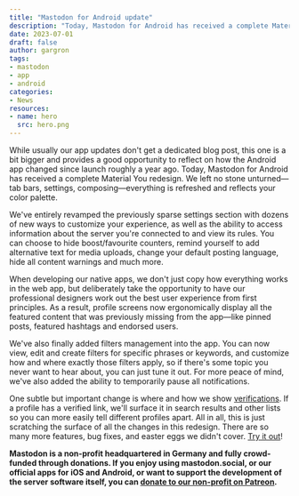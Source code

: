 ```yaml
---
title: "Mastodon for Android update"
description: "Today, Mastodon for Android has received a complete Material You redesign. We left no stone unturned — tab bars, settings, composing — everything is refreshed and reflects your color palette."
date: 2023-07-01
draft: false
author: gargron
tags:
- mastodon
- app
- android
categories:
- News
resources:
- name: hero
  src: hero.png
---
```


While usually our app updates don't get a dedicated blog post, this one is a bit bigger and provides a good opportunity to reflect on how the Android app changed since launch roughly a year ago. Today, Mastodon for Android has received a complete Material You redesign. We left no stone unturned—tab bars, settings, composing—everything is refreshed and reflects your color palette.

We've entirely revamped the previously sparse settings section with dozens of new ways to customize your experience, as well as the ability to access information about the server you're connected to and view its rules. You can choose to hide boost/favourite counters, remind yourself to add alternative text for media uploads, change your default posting language, hide all content warnings and much more.

When developing our native apps, we don't just copy how everything works in the web app, but deliberately take the opportunity to have our professional designers work out the best user experience from first principles. As a result, profile screens now ergonomically display all the featured content that was previously missing from the app—like pinned posts, featured hashtags and endorsed users.

We've also finally added filters management into the app. You can now view, edit and create filters for specific phrases or keywords, and customize how and where exactly those filters apply, so if there's some topic you never want to hear about, you can just tune it out. For more peace of mind, we've also added the ability to temporarily pause all notifications.

One subtle but important change is where and how we show [verifications](https://joinmastodon.org/verification). If a profile has a verified link, we'll surface it in search results and other lists so you can more easily tell different profiles apart. All in all, this is just scratching the surface of all the changes in this redesign. There are so many more features, bug fixes, and easter eggs we didn't cover. [Try it out](https://play.google.com/store/apps/details?id=org.joinmastodon.android)!

**Mastodon is a non-profit headquartered in Germany and fully crowd-funded through donations. If you enjoy using mastodon.social, or our official apps for iOS and Android, or want to support the development of the server software itself, you can [donate to our non-profit on Patreon](https://patreon.com/mastodon).**